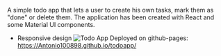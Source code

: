 A simple todo app that lets a user to create his own tasks, mark them as "done" or delete them. 
The application has been created with React and some Material UI components.
+ Responsive design
![Todo App](https://user-images.githubusercontent.com/99435115/180660260-f9b5eb9c-3dd0-47c4-9c02-0cc4c5a70a47.PNG)
Deployed on github-pages: https://Antonio100898.github.io/todoapp/
